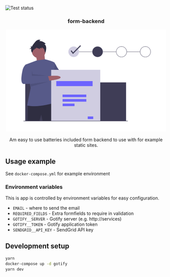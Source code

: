 ![Test status][tests]
<br />
<p align="center">
  <h3 align="center">form-backend</h3>
  <div align="center">
    <img src=".github/forms.png" width="500" />
  </div>

  <p align="center">
      Am easy to use batteries included form backend to use with for example static sites.
  </p>
</p>

## Usage example

See `docker-compose.yml` for example environment

### Environment variables

This is app is controlled by environment variables for easy configuration.

* `EMAIL` - where to send the email
* `REQUIRED_FIELDS` - Extra formfields to require in validation
* `GOTIFY__SERVER` - Gotify server (e.g. http://services)
* `GOTIFY__TOKEN` - Gotify application token
* `SENDGRID__API_KEY` - SendGrid API key

## Development setup

```sh
yarn
docker-compose up -d gotify
yarn dev
```

<!-- Markdown link & img dfn's -->
[tests]: https://github.com/molny/form-backend/workflows/CI/badge.svg
